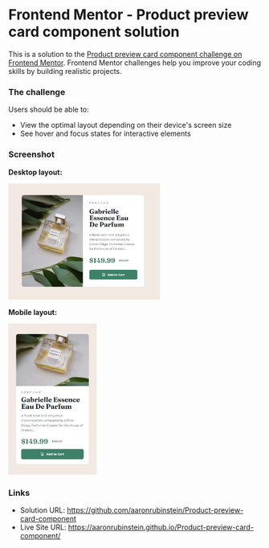 # Frontend Mentor - Product preview card component solution

This is a solution to the [Product preview card component challenge on Frontend Mentor](https://www.frontendmentor.io/challenges/product-preview-card-component-GO7UmttRfa). Frontend Mentor challenges help you improve your coding skills by building realistic projects.

### The challenge

Users should be able to:

- View the optimal layout depending on their device's screen size
- See hover and focus states for interactive elements

### Screenshot

**Desktop layout:**

<img src="./solution/desktop.jpg" width=60% height=60%>

**Mobile layout:**

<img src="./solution/mobile.jpg" width=35% height=35%>

### Links

- Solution URL: https://github.com/aaronrubinstein/Product-preview-card-component
- Live Site URL: https://aaronrubinstein.github.io/Product-preview-card-component/
